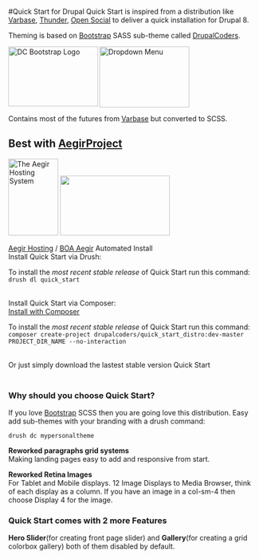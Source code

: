 #Quick Start for Drupal
Quick Start is inspired from a distribution like <a href="https://www.drupal.org/project/varbase" rel="nofollow">Varbase</a>, <a href="https://www.drupal.org/project/thunder" rel="nofollow">Thunder</a>, <a href="https://www.drupal.org/project/social" rel="nofollow">Open Social</a> to deliver a quick installation for Drupal 8. 

<p>Theming is based on <a href="https://www.drupal.org/project/bootstrap" rel="nofollow">Bootstrap</a> SASS sub-theme called <a href="https://www.drupal.org/project/drupalcoders_bootstrap" rel="nofollow">DrupalCoders</a>.</p>

<p><a href="https://www.drupal.org/files/project-images/dc-bootstrap-sass_0.png"><img align="left" src="https://www.drupal.org/files/styles/grid-3/public/project-images/dc-bootstrap-sass_0.png?itok=xZ08SXv1" width="180" height="120" alt="DC Bootstrap Logo"></a><a href="https://www.drupal.org/files/project-images/dropdownmenu.png"><img src="https://www.drupal.org/files/styles/grid-3/public/project-images/dropdownmenu.png?itok=xePwJ9Ex" width="180" height="122" alt="Dropdown Menu"></a></p>



<p>Contains most of the futures from <a href="https://www.drupal.org/project/varbase" rel="nofollow">Varbase</a> but converted to SCSS.</p>



<div class="click-to-tweet-box">
<h2 class="text-align-center">Best with <a href="https://www.aegirproject.org" rel="nofollow">AegirProject</a></h2>

<p><img src="https://www.drupal.org/files/styles/grid-3/public/project-images/aegir_logo_smaller.png" width="100" height="154" alt="The Aegir Hosting System"> <a class="right" href="https://www.drupal.org/files/project-images/aegir3.local_.png"><img src="https://www.drupal.org/files/styles/grid-3/public/project-images/aegir3.local_.png?itok=IFha2Bq0" width="220" height="120" alt=""></a></p>

<div class="messages status center"><a href="https://www.drupal.org/project/hostmaster" rel="nofollow">Aegir Hosting</a> / <a href="https://github.com/omega8cc/boa" rel="nofollow">BOA Aegir</a> Automated Install</div>

</div>
<div class="hilighted-box">
Install Quick Start via Drush:
<p>  To install the <em>most recent stable release</em> of Quick Start run this command:<br><code class=" language-php">drush <span class="token operator">dl</span> quick_start</code><br><br></p>
  Install Quick Start via Composer:
<div class="node-type-project-release">
<div class="preface">
<div class="views-row-1">
        <a class="download" href="https://github.com/lexsoft00/quick_start_distro" target="_blank" rel="nofollow">Install with Composer</a>
      </div>
</div>
</div>
<p>  To install the <em>most recent stable release</em> of Quick Start run this command:<br><code class=" language-php">composer create<span class="token operator">-</span>project drupalcoders<span class="token operator">/</span>quick_start_distro<span class="token punctuation">:</span><span class="token operator">dev-master</span> <span class="token constant">PROJECT_DIR_NAME</span> <span class="token operator">--</span>no<span class="token operator">-</span>interaction</code><br><br><p>

Or just simply download the lastest stable version Quick Start
</div>

<h3><br>Why should you choose Quick Start?</h3>
<p>If you love <a href="https://www.drupal.org/project/bootstrap" rel="nofollow">Bootstrap</a> SCSS then you are going love this distribution. Easy add sub-themes with your branding with a drush command:</p>
<code>drush dc mypersonaltheme</code>

<p><strong>Reworked paragraphs grid systems</strong><br> Making landing pages easy to add and responsive from start.</p>

<p><strong>Reworked Retina Images</strong><br>  For Tablet and Mobile displays. 
12 Image Displays to Media Browser, think of each display as a column.
If you have an image in a col-sm-4 then choose Display 4 for the image.</p>

<h3>Quick Start comes with 2 more Features</h3>
<p><strong>Hero Slider</strong>(for creating front page slider) and <strong>Gallery</strong>(for creating a grid colorbox gallery) both of them disabled by default.</p>

